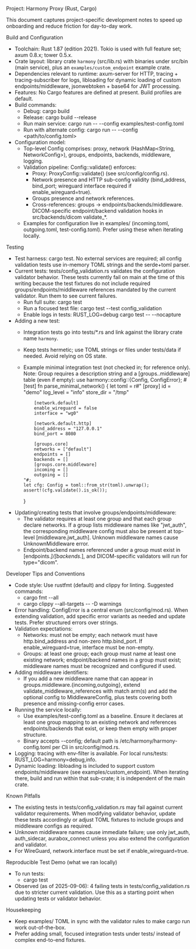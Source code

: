 Project: Harmony Proxy (Rust, Cargo)

This document captures project-specific development notes to speed up onboarding and reduce friction for day-to-day work.

Build and Configuration
- Toolchain: Rust 1.87 (edition 2021). Tokio is used with full feature set; axum 0.8.x; tower 0.5.x.
- Crate layout: library crate `harmony` (src/lib.rs) with binaries under src/bin (main service), plus an `examples/custom_endpoint` example crate.
- Dependencies relevant to runtime: axum-server for HTTP, tracing + tracing-subscriber for logs, libloading for dynamic loading of custom endpoints/middleware, jsonwebtoken + base64 for JWT processing.
- Features: No Cargo features are defined at present. Build profiles are default.
- Build commands:
  - Debug: cargo build
  - Release: cargo build --release
  - Run main service: cargo run -- --config examples/test-config.toml
  - Run with alternate config: cargo run -- --config <path/to/config.toml>
- Configuration model:
  - Top-level Config comprises: proxy, network (HashMap<String, NetworkConfig>), groups, endpoints, backends, middleware, logging.
  - Validation pipeline: Config::validate() enforces:
    - Proxy: ProxyConfig::validate() (see src/config/config.rs).
    - Network presence and HTTP sub-config validity (bind_address, bind_port; wireguard interface required if enable_wireguard=true).
    - Groups presence and network references.
    - Cross-references: groups -> endpoints/backends/middleware. DICOM-specific endpoint/backend validation hooks in src/backends/dicom validate_*.
  - Examples for configuration live in examples/ (incoming.toml, outgoing.toml, test-config.toml). Prefer using these when iterating locally.

Testing
- Test harness: cargo test. No external services are required; all config validation tests use in-memory TOML strings and the serde+toml parser.
- Current tests: tests/config_validation.rs validates the configuration validator behavior. These tests currently fail on main at the time of this writing because the test fixtures do not include required groups/endpoints/middleware references mandated by the current validator. Run them to see current failures.
  - Run full suite: cargo test
  - Run a focused test file: cargo test --test config_validation
  - Enable logs in tests: RUST_LOG=debug cargo test -- --nocapture
- Adding a new test:
  - Integration tests go into tests/*.rs and link against the library crate name `harmony`.
  - Keep tests hermetic; use TOML strings or files under tests/data if needed. Avoid relying on OS state.
  - Example minimal integration test (not checked in; for reference only). Note: Group requires a description string and a [groups.<name>.middleware] table (even if empty):
    use harmony::config::{Config, ConfigError};
    #[test]
    fn parse_minimal_network() {
        let toml = r#"
            [proxy]
            id = "demo"
            log_level = "info"
            store_dir = "/tmp"

            [network.default]
            enable_wireguard = false
            interface = "wg0"

            [network.default.http]
            bind_address = "127.0.0.1"
            bind_port = 8080

            [groups.core]
            networks = ["default"]
            endpoints = []
            backends = []
            [groups.core.middleware]
            incoming = []
            outgoing = []
        "#;
        let cfg: Config = toml::from_str(toml).unwrap();
        assert!(cfg.validate().is_ok());
    }
- Updating/creating tests that involve groups/endpoints/middleware:
  - The validator requires at least one group and that each group declare networks. If a group lists middleware names like "jwt_auth", the corresponding middleware config must also be present at top-level [middleware.jwt_auth]. Unknown middleware names cause UnknownMiddleware error.
  - Endpoint/backend names referenced under a group must exist in [endpoints.*]/[backends.*], and DICOM-specific validators will run for type="dicom".

Developer Tips and Conventions
- Code style: Use rustfmt (default) and clippy for linting. Suggested commands:
  - cargo fmt --all
  - cargo clippy --all-targets -- -D warnings
- Error handling: ConfigError is a central enum (src/config/mod.rs). When extending validation, add specific error variants as needed and update tests. Prefer structured errors over strings.
- Validation expectations:
  - Networks: must not be empty; each network must have http.bind_address and non-zero http.bind_port. If enable_wireguard=true, interface must be non-empty.
  - Groups: at least one group; each group must name at least one existing network; endpoint/backend names in a group must exist; middleware names must be recognized and configured if used.
- Adding middleware identifiers:
  - If you add a new middleware name that can appear in groups.middleware.{incoming,outgoing}, extend validate_middleware_references with match arm(s) and add the optional config to MiddlewareConfig, plus tests covering both presence and missing-config error cases.
- Running the service locally:
  - Use examples/test-config.toml as a baseline. Ensure it declares at least one group mapping to an existing network and references endpoints/backends that exist, or keep them empty with proper structure.
  - Binary accepts --config; default path is /etc/harmony/harmony-config.toml per Cli in src/config/mod.rs.
- Logging: tracing with env-filter is available. For local runs/tests: RUST_LOG=harmony=debug,info.
- Dynamic loading: libloading is included to support custom endpoints/middleware (see examples/custom_endpoint). When iterating there, build and run within that sub-crate; it is independent of the main crate.

Known Pitfalls
- The existing tests in tests/config_validation.rs may fail against current validator requirements. When modifying validator behavior, update these tests accordingly or adjust TOML fixtures to include groups and middleware configs as required.
- Unknown middleware names cause immediate failure; use only jwt_auth, auth_sidecar, aurabox_connect unless you also extend the configuration and validator.
- For WireGuard, network.interface must be set if enable_wireguard=true.

Reproducible Test Demo (what we ran locally)
- To run tests:
  - cargo test
- Observed (as of 2025-09-06): 4 failing tests in tests/config_validation.rs due to stricter current validation. Use this as a starting point when updating tests or validator behavior.

Housekeeping
- Keep examples/ TOML in sync with the validator rules to make cargo run work out-of-the-box.
- Prefer adding small, focused integration tests under tests/ instead of complex end-to-end fixtures.
